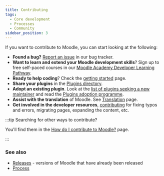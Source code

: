 ```yaml
---
title: Contributing
tags:
  - Core development
  - Processes
  - Community
sidebar_position: 3
---
```


If you want to contribute to Moodle, you can start looking at the following:

- **Found a bug?** [Report an issue](/general/development/tracker#reporting-an-issue) in our bug tracker.
- **Want to learn and extend your Moodle development skills**? Sign up to free self-paced courses in our [Moodle Academy Developer Learning Pathway](https://learn.moodle.org/).
- **Ready to help coding**? Check the [getting started](/general/development/gettingstarted) page.
- **Share your plugins** in the [Plugins directory](https://moodle.org/plugins).
- **Adopt an existing plugin**. Look at the [list of plugins seeking a new maintainer](https://moodle.org/plugins/browse.php?list=set&id=61) and read the [Plugins adoption programme](https://moodle.org/mod/forum/discuss.php?d=260354).
- **Assist with the translation** of Moodle. See [Translation](/general/development/process/translation) page.
- **Get involved in the developer resources**, [contributing](/general/documentation/contributing) for fixing typos and errors, migrating pages, expanding the content, etc.

:::tip Searching for other ways to contribute?

You'll find them in the [How do I contribute to Moodle?](https://moodle.com/faq/how-do-i-contribute-to-moodle/) page.

:::

### See also

- [Releases](/general/releases) - versions of Moodle that have already been released
- [Process](/general/development/process)
